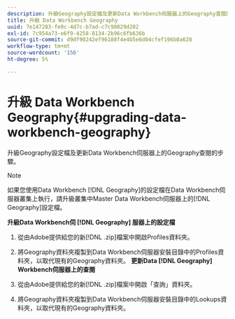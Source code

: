 ```yaml
---
description: 升級Geography設定檔及更新Data Workbench伺服器上的Geography查閱的步驟。
title: 升級 Data Workbench Geography
uuid: 7e147283-fe0c-4d7c-b7ad-c7c98029d202
exl-id: 7c954a73-e6f9-4258-8134-2b96c6fb636b
source-git-commit: d9df90242ef96188f4e4b5e6d04cfef196b0a628
workflow-type: tm+mt
source-wordcount: '156'
ht-degree: 5%

---
```


# 升級 Data Workbench Geography{#upgrading-data-workbench-geography}

升級Geography設定檔及更新Data Workbench伺服器上的Geography查閱的步驟。

>[!NOTE]
>
>如果您使用Data Workbench [!DNL Geography]的設定檔在Data Workbench伺服器叢集上執行，請升級叢集中Master Data Workbench伺服器上的[!DNL Geography]設定檔。

**升級Data Workbench伺 [!DNL Geography] 服器上的設定檔**

1. 從由Adobe提供給您的新[!DNL .zip]檔案中開啟Profiles資料夾。
1. 將Geography資料夾複製到Data Workbench伺服器安裝目錄中的Profiles資料夾，以取代現有的Geography資料夾。
   **更新Data  [!DNL Geography] Workbench伺服器上的查閱**

1. 從由Adobe提供給您的新[!DNL .zip]檔案中開啟「查詢」資料夾。
1. 將Geography資料夾複製到Data Workbench伺服器安裝目錄中的Lookups資料夾，以取代現有的Geography資料夾。
